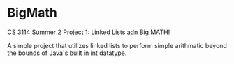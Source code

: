 # BigMath
 CS 3114 Summer 2 Project 1: Linked Lists adn Big MATH!
 
 A simple project that utilizes linked lists to perform simple arithmatic beyond the bounds of Java's built in int datatype.
